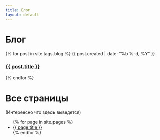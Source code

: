 ```yaml
---
title: Блог
layout: default
---
```


# Блог

{% for post in site.tags.blog %}
    <time>{{ post.created | date: "%b %-d, %Y" }}</time>
    <h3><a href="{{ post.url | prepend: site.baseurl }}">{{ post.title }}</a></h3>
{% endfor %}

# Все страницы
(Интереесно что здесь выведется)

<ul>
{% for page in site.pages %}
    <li><a href="{{ page.url | prepend: site.baseurl }}">{{ page.title }}</a></li>
{% endfor %}
</ul>
